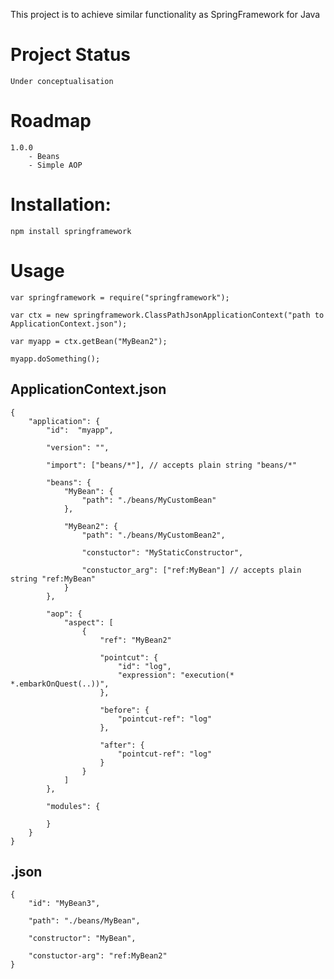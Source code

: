 This project is to achieve similar functionality as SpringFramework for Java

# Project Status

	Under conceptualisation

# Roadmap

	1.0.0
		- Beans
		- Simple AOP

# Installation:

	npm install springframework

# Usage

	var springframework = require("springframework");

	var ctx = new springframework.ClassPathJsonApplicationContext("path to ApplicationContext.json");

	var myapp = ctx.getBean("MyBean2");

	myapp.doSomething();

## ApplicationContext.json

	{
		"application": {
			"id":  "myapp",

			"version": "",

			"import": ["beans/*"], // accepts plain string "beans/*"

			"beans": {
				"MyBean": {
					"path": "./beans/MyCustomBean"
				},

				"MyBean2": {
					"path": "./beans/MyCustomBean2",

					"constuctor": "MyStaticConstructor",

					"constuctor_arg": ["ref:MyBean"] // accepts plain string "ref:MyBean"
				}
			},

			"aop": {
				"aspect": [
					{
						"ref": "MyBean2"

						"pointcut": {
							"id": "log",
							"expression": "execution(* *.embarkOnQuest(..))",
						},

						"before": {
							"pointcut-ref": "log"
						},

						"after": {
							"pointcut-ref": "log"
						}
					}
				]
			},

			"modules": {

			}
		}
	}

## <Bean File>.json

	{
		"id": "MyBean3",

		"path": "./beans/MyBean",

		"constructor": "MyBean",

		"constuctor-arg": "ref:MyBean2"
	}